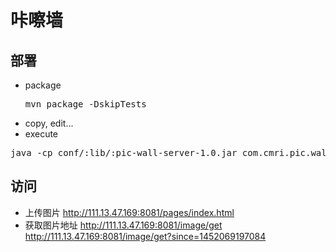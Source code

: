 # 咔嚓墙

## 部署
* package <pre>mvn package -DskipTests</pre>
* copy, edit...
* execute
<pre>java -cp conf/:lib/:pic-wall-server-1.0.jar com.cmri.pic.wall.server.Application</pre>

## 访问
* 上传图片
http://111.13.47.169:8081/pages/index.html
* 获取图片地址
http://111.13.47.169:8081/image/get
http://111.13.47.169:8081/image/get?since=1452069197084